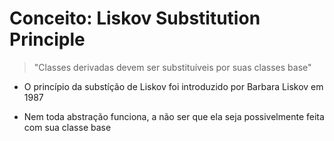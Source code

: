 # Conceito: Liskov Substitution Principle

> "Classes derivadas devem ser substituíveis por suas classes base"

* O princípio da substíção de Liskov foi introduzido por Barbara Liskov em 1987

* Nem toda abstração funciona, a não ser que ela seja possivelmente feita com sua classe base